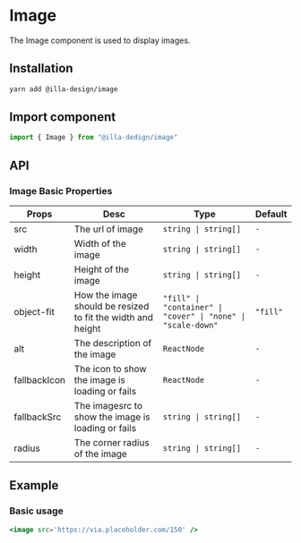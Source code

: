 # Image

The Image component is used to  display images.

## Installation

```bash
yarn add @illa-design/image
```

## Import component

```jsx
import { Image } from "@illa-dedign/image"
```

## API

### Image Basic Properties

| Props        | Desc                                                        | Type                                                       | Default  |
| ------------ | ----------------------------------------------------------- | ---------------------------------------------------------- | -------- |
| src          | The url of image                                            | `string \| string[]`                                        | `-`      |
| width        | Width of the image                                          | `string \| string[]`                                        | `-`      |
| height       | Height of the image                                         | `string \| string[]`                                        | `-`      |
| object-fit   | How the image should be resized to fit the width and height | `"fill" \| "container" \| "cover" \| "none" \| "scale-down"  ` | `"fill"` |
| alt          | The description of the image                                | `ReactNode`                                                | `-`      |
| fallbackIcon | The icon to show the image is loading or fails              | `ReactNode`                                                | `-`      |
| fallbackSrc  | The imagesrc to show the image is loading or fails          | `string \| string[]`                                        | `-`      |
| radius       | The corner radius of the image                              | `string \| string[]`                                        | `-`      |

## Example

### Basic usage

```jsx
<image src='https://via.placeholder.com/150' />
```

